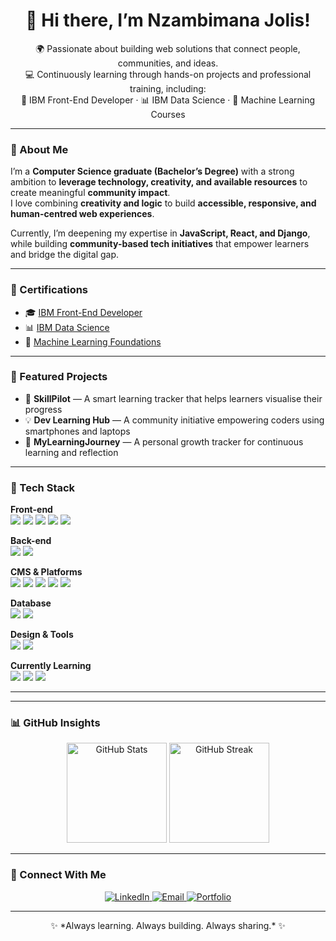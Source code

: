 <!-- ## Hi there 👋
Graduated in Computer Science(Bachelor's degree) with a strong passion for Web development, Artificial Intelligence, machine learning, and data science. I'm learning and building my skills through online courses (IBM front-end developer, IBM Data Science, Machine Learning) and personal projects. I'm excited to connect with like-minded individuals and explore opportunities in the field.

## Skills:

- Programming languages: Python, R, Java, JavaScript, PHP, and SQL 
- Data science tools: Pandas, NumPy, Matplotlib, Scikit-learn, Jupyter Notebook, and IBM Watson studio
- Machine learning: Supervised and unsupervised learning

## Goals:

- Land an entry-level web developer role, data science role, or research opportunity.
- Continue learning and expanding my skill set in Web Development, Artificial Intelligence, data science and other technologies related to AI and web development

## Let's Connect:
#### Portfolio:
#### Contact & Address:
Location: Isingiro

Email address: nzambimanafranck@gmail.com


**JolisNzamb21st/JolisNzamb21st** is a ✨ _special_ ✨ repository because its `README.md` (this file) appears on your GitHub profile.

Here are some ideas to get you started:

- 🔭 I’m currently working on ...
- 🌱 I’m currently learning ...
- 👯 I’m looking to collaborate on ...
- 🤔 I’m looking for help with ...
- 💬 Ask me about ...
- 📫 How to reach me: ...
- 😄 Pronouns: ...
- ⚡ Fun fact: ...

👋 Hi there! I'm Nzambimana Jolis — a Computer Science graduate with a strong passion for Web Development, Artificial Intelligence, Machine Learning, and Data Science.

💡 I’m continuously building my skills through hands-on personal projects and professional online training, including but not limited to:
- IBM Front-End Developer
- IBM Data Science
- Machine Learning courses

🔧 **Tech Stack**  
- Front-end:
  HTML · CSS · Bootstrap · JavaScript · React  PHP
- Back-end:
  Python · Django
- Data Science Tools: Pandas, NumPy, Matplotlib, Scikit-learn, Jupyter Notebook, IBM Watson Studio  
- Machine Learning: Supervised & Unsupervised Learning  

🎯 **Goals**
- Land an entry-level role in Web Development, Data Science, or research opportunity.
- Continuously expand my knowledge in AI, Web Technologies, and Software Development.

🌐**Let’s Connect!**
[Portfolio](https://jolisnzamb21st.github.io/My-portifolio/) | [WhatsApp](https://wa.me/256789172498)  

📍 Location: Isingiro -->




<h1 align="center">👋 Hi there, I’m Nzambimana Jolis!</h1>

<p align="center">
  🌍 Passionate about building web solutions that connect people, communities, and ideas.<br>
  💻 Continuously learning through hands-on projects and professional training, including:<br>
  🎨 IBM Front-End Developer · 📊 IBM Data Science · 🤖 Machine Learning Courses
</p>

---

### 🧠 About Me
I’m a **Computer Science graduate (Bachelor’s Degree)** with a strong ambition to **leverage technology, creativity, and available resources** to create meaningful **community impact**.  
I love combining **creativity and logic** to build **accessible, responsive, and human-centred web experiences**.  

Currently, I’m deepening my expertise in **JavaScript, React, and Django**, while building **community-based tech initiatives** that empower learners and bridge the digital gap.

---

### 🏅 Certifications
- 🎓 [IBM Front-End Developer](https://www.credly.com/badges/YOUR-FRONTEND-BADGE-ID)  
- 📊 [IBM Data Science](https://www.credly.com/badges/YOUR-DATA-SCIENCE-BADGE-ID)  
- 🤖 [Machine Learning Foundations](https://www.coursera.org/account/accomplishments/certificate/YOUR-ML-CERTIFICATE-ID)

---

### 🚀 Featured Projects
- 🧭 **SkillPilot** — A smart learning tracker that helps learners visualise their progress  
- 💡 **Dev Learning Hub** — A community initiative empowering coders using smartphones and laptops  
- 🌱 **MyLearningJourney** — A personal growth tracker for continuous learning and reflection  

---

### 🔧 Tech Stack

<p align="center">
  
**Front-end**  
<img src="https://img.shields.io/badge/HTML5-E34F26?style=for-the-badge&logo=html5&logoColor=white"/> 
<img src="https://img.shields.io/badge/CSS3-1572B6?style=for-the-badge&logo=css3&logoColor=white"/> 
<img src="https://img.shields.io/badge/Bootstrap-7952B3?style=for-the-badge&logo=bootstrap&logoColor=white"/> 
<img src="https://img.shields.io/badge/JavaScript-F7DF1E?style=for-the-badge&logo=javascript&logoColor=black"/> 
<img src="https://img.shields.io/badge/React-61DAFB?style=for-the-badge&logo=react&logoColor=black"/>

**Back-end**  
<img src="https://img.shields.io/badge/Python-3776AB?style=for-the-badge&logo=python&logoColor=white"/> 
<img src="https://img.shields.io/badge/Django-092E20?style=for-the-badge&logo=django&logoColor=white"/>

**CMS & Platforms**  
<img src="https://img.shields.io/badge/WordPress-21759B?style=for-the-badge&logo=wordpress&logoColor=white"/> 
<img src="https://img.shields.io/badge/Git-F05032?style=for-the-badge&logo=git&logoColor=white"/> 
<img src="https://img.shields.io/badge/GitHub-181717?style=for-the-badge&logo=github&logoColor=white"/> 
<img src="https://img.shields.io/badge/Netlify-00C7B7?style=for-the-badge&logo=netlify&logoColor=white"/> 
<img src="https://img.shields.io/badge/Render-46E3B7?style=for-the-badge&logo=render&logoColor=black"/>

**Database**  
<img src="https://img.shields.io/badge/SQLite-003B57?style=for-the-badge&logo=sqlite&logoColor=white"/> 
<img src="https://img.shields.io/badge/MySQL-4479A1?style=for-the-badge&logo=mysql&logoColor=white"/>

**Design & Tools**  
<img src="https://img.shields.io/badge/VS_Code-0078D4?style=for-the-badge&logo=visualstudiocode&logoColor=white"/> 
<img src="https://img.shields.io/badge/Figma-F24E1E?style=for-the-badge&logo=figma&logoColor=white"/>

**Currently Learning**  
<img src="https://img.shields.io/badge/Tailwind_CSS-38B2AC?style=for-the-badge&logo=tailwind-css&logoColor=white"/> 
<img src="https://img.shields.io/badge/Node.js-339933?style=for-the-badge&logo=nodedotjs&logoColor=white"/> 
<img src="https://img.shields.io/badge/REST_API-005571?style=for-the-badge"/>

</p>

---

<p align="center">
  <!-- Visual tech badges (you can uncomment if you want them visible) -->
  <!--
  ![JavaScript](https://img.shields.io/badge/JavaScript-F7DF1E?style=for-the-badge&logo=javascript&logoColor=black)
  ![React](https://img.shields.io/badge/React-20232A?style=for-the-badge&logo=react&logoColor=61DAFB)
  ![Django](https://img.shields.io/badge/Django-092E20?style=for-the-badge&logo=django&logoColor=white)
  ![Figma](https://img.shields.io/badge/Figma-F24E1E?style=for-the-badge&logo=figma&logoColor=white)
  -->
</p>

---

### 📊 GitHub Insights
<p align="center">
  <img src="https://github-readme-stats.vercel.app/api?username=JolisNzamb21st&show_icons=true&theme=tokyonight" alt="GitHub Stats" height="160"/>
  <img src="https://github-readme-streak-stats.herokuapp.com/?user=JolisNzamb21st&theme=tokyonight" alt="GitHub Streak" height="160"/>
</p>

---

### 🤝 Connect With Me
<p align="center">
  <a href="https://www.linkedin.com/in/YOUR-LINKEDIN-USERNAME" target="_blank">
    <img src="https://img.shields.io/badge/LinkedIn-%230A66C2.svg?style=for-the-badge&logo=linkedin&logoColor=white" alt="LinkedIn"/>
  </a>
  <a href="mailto:YOUR-EMAIL@gmail.com" target="_blank">
    <img src="https://img.shields.io/badge/Email-D14836?style=for-the-badge&logo=gmail&logoColor=white" alt="Email"/>
  </a>
  <a href="https://YOUR-PORTFOLIO-LINK.vercel.app" target="_blank">
    <img src="https://img.shields.io/badge/Portfolio-%2312100E.svg?style=for-the-badge&logo=firefox&logoColor=white" alt="Portfolio"/>
  </a>
</p>

---

<p align="center">
  ✨ *Always learning. Always building. Always sharing.* ✨
</p>

